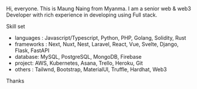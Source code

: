 Hi, everyone.
This is Maung Naing from Myanma.
I am a senior web & web3 Developer with rich experience in developing using Full stack.

Skill set
- languages : Javascript/Typescript, Python, PHP, Golang, Solidity, Rust
- frameworks : Next, Nuxt, Nest, Laravel, React, Vue, Svelte, Django, Flask, FastAPI
- database: MySQL, PostgreSQL, MongoDB, Firebase
- project: AWS, Kubernetes, Asana, Trello, Heroku, Git
- others : Tailwnd, Bootstrap, MaterialUI, Truffle, Hardhat, Web3

Thanks

